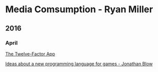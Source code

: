 # Media Comsumption - Ryan Miller

## 2016

### April

[The Twelve-Factor App](http://12factor.net)

[Ideas about a new programming language for games - Jonathan Blow](https://www.youtube.com/watch?v=TH9VCN6UkyQ)
